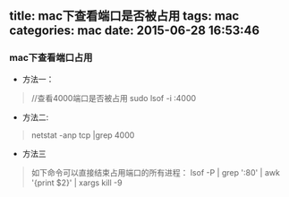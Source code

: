 title: mac下查看端口是否被占用
tags: mac
categories: mac
date: 2015-06-28 16:53:46
---

### mac下查看端口占用

* 方法一：
> //查看4000端口是否被占用
> sudo lsof -i :4000

* 方法二:
> netstat -anp tcp |grep 4000

* 方法三
> 如下命令可以直接结束占用端口的所有进程：
> lsof -P | grep ':80' | awk '{print $2}' | xargs kill -9
